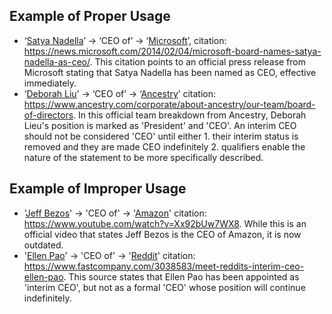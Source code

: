 ## Example of Proper Usage
* ‘[Satya Nadella](https://golden.com/wiki/Satya_Nadella-RJ9YY6)’ → ‘CEO of’ → ‘[Microsoft](https://golden.com/wiki/Microsoft-6GKP)’, citation: https://news.microsoft.com/2014/02/04/microsoft-board-names-satya-nadella-as-ceo/. This citation points to an official press release from Microsoft stating that Satya Nadella has been named as CEO, effective immediately.
* ‘[Deborah Liu](https://golden.com/wiki/Deborah_Liu-MA56GK3)’ → ‘CEO of’ → ‘[Ancestry](https://golden.com/wiki/Ancestry.com-9AP8VV)’ citation: https://www.ancestry.com/corporate/about-ancestry/our-team/board-of-directors. In this official team breakdown from Ancestry, Deborah Lieu's position is marked as 'President' and 'CEO'. An interim CEO should not be considered 'CEO' until either 1. their interim status is removed and they are made CEO indefinitely 2. qualifiers enable the nature of the statement to be more specifically described.

## Example of Improper Usage
* '[Jeff Bezos](https://golden.com/wiki/Jeff_Bezos-D63VY)' → 'CEO of' → '[Amazon](https://golden.com/wiki/Amazon_(company)-B6VEMY)' citation: https://www.youtube.com/watch?v=Xx92bUw7WX8. While this is an official video that states Jeff Bezos is the CEO of Amazon, it is now outdated. 
* '[Ellen Pao](https://golden.com/wiki/Ellen_Pao-N4AA4D)' → 'CEO of' → '[Reddit](https://golden.com/wiki/Reddit-XXAM46)' citation: https://www.fastcompany.com/3038583/meet-reddits-interim-ceo-ellen-pao. This source states that Ellen Pao has been appointed as 'interim CEO', but not as a formal 'CEO' whose position will continue indefinitely.

